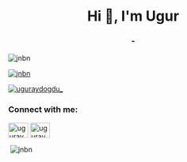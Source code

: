 <h1 align="center">Hi 👋, I'm Ugur</h1>
<h3 align="center">-</h3>

<p align="left"> <img src="https://komarev.com/ghpvc/?username=jnbn&label=Profile%20views&color=0e75b6&style=flat" alt="jnbn" /> </p>

<p align="left"> <a href="https://github.com/ryo-ma/github-profile-trophy"><img src="https://github-profile-trophy.vercel.app/?username=jnbn" alt="jnbn" /></a> </p>

<p align="left"> <a href="https://twitter.com/uguraydogdu_" target="blank"><img src="https://img.shields.io/twitter/follow/uguraydogdu_?logo=twitter&style=for-the-badge" alt="uguraydogdu_" /></a> </p>

<h3 align="left">Connect with me:</h3>
<p align="left">
<a href="https://twitter.com/uguraydogdu_" target="blank"><img align="center" src="https://raw.githubusercontent.com/rahuldkjain/github-profile-readme-generator/master/src/images/icons/Social/twitter.svg" alt="uguraydogdu_" height="30" width="40" /></a>
<a href="https://linkedin.com/in/uguraydogdu" target="blank"><img align="center" src="https://raw.githubusercontent.com/rahuldkjain/github-profile-readme-generator/master/src/images/icons/Social/linked-in-alt.svg" alt="uguraydogdu" height="30" width="40" /></a>
</p>


<p>&nbsp;<img align="center" src="https://github-readme-stats.vercel.app/api?username=jnbn&show_icons=true&locale=en" alt="jnbn" /></p>

